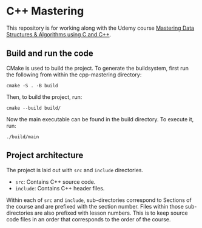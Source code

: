 # C++ Mastering

This repository is for working along with the Udemy course [Mastering Data Structures & Algorithms using C and C++](https://www.udemy.com/course/datastructurescncpp).

## Build and run the code

CMake is used to build the project. To generate the buildsystem, first run the following from within the cpp-mastering directory:

`cmake -S . -B build`

Then, to build the project, run:

`cmake --build build/`

Now the main executable can be found in the build directory. To execute it, run:

`./build/main`

## Project architecture

The project is laid out with `src` and `include` directories.
- `src`: Contains C++ source code.
- `include`: Contains C++ header files.

Within each of `src` and `include`, sub-directories correspond to Sections of the course and are prefixed with the section number. Files within those sub-directories are also prefixed with lesson numbers. This is to keep source code files in an order that corresponds to the order of the course.
